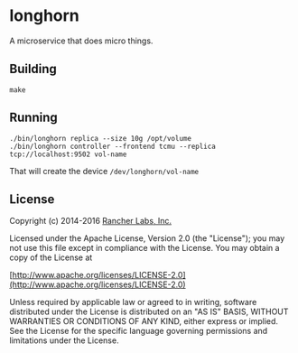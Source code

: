 longhorn
========

A microservice that does micro things.

## Building

`make`


## Running

    ./bin/longhorn replica --size 10g /opt/volume
    ./bin/longhorn controller --frontend tcmu --replica tcp://localhost:9502 vol-name

That will create the device `/dev/longhorn/vol-name`

## License
Copyright (c) 2014-2016 [Rancher Labs, Inc.](http://rancher.com)

Licensed under the Apache License, Version 2.0 (the "License");
you may not use this file except in compliance with the License.
You may obtain a copy of the License at

[http://www.apache.org/licenses/LICENSE-2.0](http://www.apache.org/licenses/LICENSE-2.0)

Unless required by applicable law or agreed to in writing, software
distributed under the License is distributed on an "AS IS" BASIS,
WITHOUT WARRANTIES OR CONDITIONS OF ANY KIND, either express or implied.
See the License for the specific language governing permissions and
limitations under the License.
